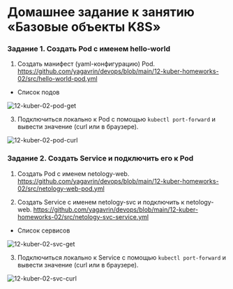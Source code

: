 # Домашнее задание к занятию «Базовые объекты K8S»

### Задание 1. Создать Pod с именем hello-world

1. Создать манифест (yaml-конфигурацию) Pod. https://github.com/yagavrin/devops/blob/main/12-kuber-homeworks-02/src/hello-world-pod.yml

  * Список подов

![12-kuber-02-pod-get](https://github.com/user-attachments/assets/0c1420d3-ea22-4378-afb2-ee0f4f1bf10a)
   
3. Подключиться локально к Pod с помощью `kubectl port-forward` и вывести значение (curl или в браузере).

![12-kuber-02-pod-curl](https://github.com/user-attachments/assets/9b50af4a-c3c5-42f7-ae81-161da65c2aca)

### Задание 2. Создать Service и подключить его к Pod

1. Создать Pod с именем netology-web. https://github.com/yagavrin/devops/blob/main/12-kuber-homeworks-02/src/netology-web-pod.yml

2. Создать Service с именем netology-svc и подключить к netology-web. https://github.com/yagavrin/devops/blob/main/12-kuber-homeworks-02/src/netology-svc-service.yml

  * Список сервисов

![12-kuber-02-svc-get](https://github.com/user-attachments/assets/9bfcbc5a-b62e-4a1a-ac83-736f53c2cdf5)

3. Подключиться локально к Service с помощью `kubectl port-forward` и вывести значение (curl или в браузере).

![12-kuber-02-svc-curl](https://github.com/user-attachments/assets/432ad952-191d-475e-8179-ec773f7b1835)
